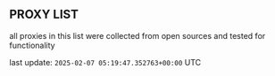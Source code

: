 ## PROXY LIST

all proxies in this list were collected from open sources and tested for functionality

last update: `2025-02-07 05:19:47.352763+00:00` UTC